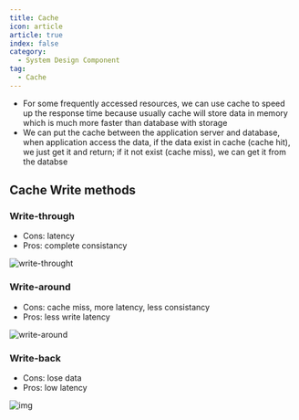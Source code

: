 ```yaml
---
title: Cache
icon: article
article: true
index: false
category:
  - System Design Component
tag:
  - Cache
---
```

- For some frequently accessed resources, we can use cache to speed up the response time because usually cache will store data in memory which is much more faster than database with storage
- We can put the cache between the application server and database, when application access the data, if the data exist in cache (cache hit), we just get it and return; if it not exist (cache miss), we can get it from the databse

## Cache Write methods

### Write-through

* Cons: latency
* Pros: complete consistancy

![write-throught](/assets/notes/images/cache.png)

### Write-around

- Cons: cache miss, more latency, less consistancy
- Pros: less write latency

![write-around](/assets/notes/images/cache1.png)

### Write-back

- Cons: lose data
- Pros: low latency

![img]()
